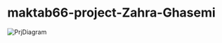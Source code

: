 # maktab66-project-Zahra-Ghasemi
![PrjDiagram](https://user-images.githubusercontent.com/80168456/166812672-48a41b9d-60f2-49a8-ac17-85c0a1fb0536.jpg)
